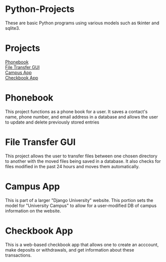 # Python-Projects
These are basic Python programs using various models such as tkinter and sqlite3.

# Projects
[Phonebook](https://github.com/natedorgan/Python-Projects/tree/main/project_phonebook) <br />
[File Transfer GUI](https://github.com/natedorgan/Python-Projects/blob/main/File_Transfer.py) <br />
[Campus App](https://github.com/natedorgan/Python-Projects/tree/main/campusApp) <br />
[Checkbook App](https://github.com/natedorgan/Python-Projects/tree/main/BlueBirdBanking) <br />

# Phonebook

This project functions as a phone book for a user. It saves a contact's name, phone number, and email address in a database and allows the user to update and delete previously stored entries

# File Transfer GUI

This project allows the user to transfer files between one chosen directory to another with the moved files being saved in a database. It also checks for files modified in the past 24 hours and moves them automatically.

# Campus App

This is part of a larger "Django University" website. This portion sets the model for "University Campus" to allow for a user-modified DB of campus information on the website. 

# Checkbook App

This is a web-based checkbook app that allows one to create an acccount, make deposits or withdrawals, and get information about these transactions. 
